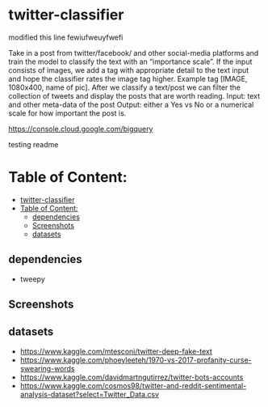 # twitter-classifier

modified this line fewiufweuyfwefi

Take in a post from twitter/facebook/ and other social-media platforms and train the model to classify the text with an “importance scale”.  If the input consists of images, we add a tag with appropriate detail to the text input and hope the classifier rates the image tag higher.  Example tag [IMAGE, 1080x400, name of pic].
After we classify a text/post we can filter the collection of tweets and display the posts that are worth reading.
Input: text and other meta-data of the post
Output: either a Yes vs No or a numerical scale for how important the post is.


https://console.cloud.google.com/bigquery

testing readme

# Table of Content:
- [twitter-classifier](#twitter-classifier)
- [Table of Content:](#table-of-content)
  - [dependencies](#dependencies)
  - [Screenshots](#screenshots)
  - [datasets](#datasets)


## dependencies

- tweepy

## Screenshots


## datasets
- https://www.kaggle.com/mtesconi/twitter-deep-fake-text
- https://www.kaggle.com/phoeyleeteh/1970-vs-2017-profanity-curse-swearing-words
- https://www.kaggle.com/davidmartngutirrez/twitter-bots-accounts
- https://www.kaggle.com/cosmos98/twitter-and-reddit-sentimental-analysis-dataset?select=Twitter_Data.csv